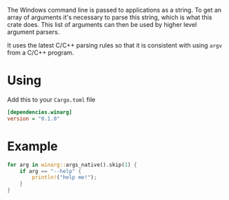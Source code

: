 The Windows command line is passed to applications as a string. To get an array of arguments it's necessary to parse this string, which is what this crate does. This list of arguments can then be used by higher level argument parsers.

It uses the latest C/C++ parsing rules so that it is consistent with using `argv` from a C/C++ program.

# Using

Add this to your `Cargo.toml` file

```ini
[dependencies.winarg]
version = "0.1.0"
```

# Example

```rust
for arg in winarg::args_native().skip(1) {
    if arg == "--help" {
        println!("help me!");
    }
}
```
